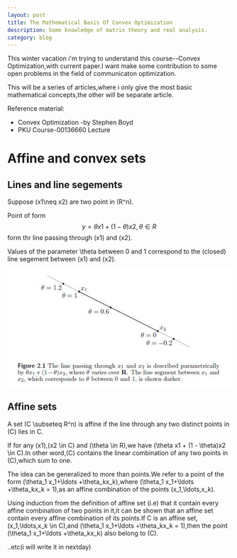```yaml
---
layout: post
title: The Mathematical Basis Of Convex Optimization
description: Some knowledge of matrix theory and real analysis.
category: blog
---
```


This winter vacation i'm trying to understand this course--Convex Optimization,with current paper.I want make some contribution to some open problems in the field of communicaton optimization.

This will be a series of articles,where i only give the most basic mathematical concepts,the other will be separate article.

Reference material:

- Convex Optimization -by Stephen Boyd
- PKU Course-00136660 Lecture

Affine and convex sets
==
Lines and line segements
--
Suppose \(x1\neq x2\) are two point in \(R^n\).

Point of form
$$ y=\theta x1+(1-\theta)x2,\theta \in R$$
form thr line passing through \(x1\) and \(x2\).

Values of the parameter \theta between 0 and 1 correspond to the (closed) line segement between \(x1\) and \(x2\).

![line](/images/convex/basic/line.JPG)

Affine sets
--
A set \(C \subseteq R^n\) is affine if the line through any two distinct points in \(C\) lies in C.

If for any \(x1\),\(x2 \in C\) and \(\theta \in R\),we have \(\theta x1 + (1 - \theta)x2 \in C\).In other word,\(C\) contains the linear combination of any two points in \(C\),which sum to one.

The idea can be generalized to more than points.We refer to a point of the form \(\theta_1 x_1+\ldots +\theta_kx_k\),where \(\theta_1 x_1+\ldots +\theta_kx_k = 1\),as an affine combination of the points \(x_1,\ldots,x_k\).

Using induction from the definition of affine set \(i.e\) that it contain every affine combination of two points in it,it can be shown that an affine set contain every affine combination of its points.If C is an affine set,\(x_1,\ldots,x_k \in C\),and \(\theta_1 x_1+\ldots +\theta_kx_k = 1\),then the point \(\theta_1 x_1+\ldots +\theta_kx_k\) also belong to \(C\).

..etc(i will write it in nextday)








